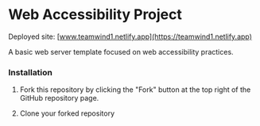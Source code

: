 # Web Accessibility Project

Deployed site: [www.teamwind1.netlify.app](https://teamwind1.netlify.app)

A basic web server template focused on web accessibility practices.

### Installation

1. Fork this repository by clicking the "Fork" button at the top right of the GitHub repository page.

2. Clone your forked repository

